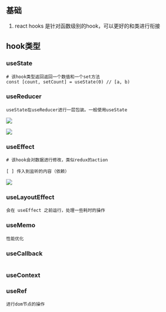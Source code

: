 ## 基础

1. react hooks 是针对函数级别的hook，可以更好的和类进行衔接

## hook类型

### useState

```
# 该hook类型返回返回一个数值和一个set方法
const [count, setCount] = useState(0) // [a, b)
```

### useReducer

```
useState在useReducer进行一层包装。一般使用useState
```

![](https://obsidian-foveagge.oss-cn-beijing.aliyuncs.com/blog/UExvZP.png)

![](https://obsidian-foveagge.oss-cn-beijing.aliyuncs.com/blog/TIS24c.png)

### useEffect

```
# 该hook会对数据进行修改，类似redux的action

[ ] 传入到监听的内容（依赖）
```

![](https://obsidian-foveagge.oss-cn-beijing.aliyuncs.com/blog/JTKhVM.png)

### useLayoutEffect

```
会在 useEffect 之前运行，处理一些耗时的操作
```

### useMemo

```
性能优化
```

### useCallback

```

```

### useContext

### useRef

```
进行dom节点的操作
```